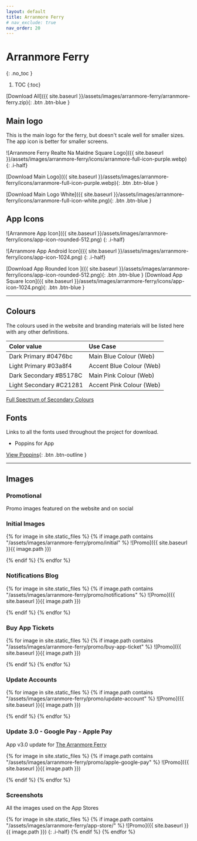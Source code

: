 ```yaml
---
layout: default
title: Arranmore Ferry
# nav_exclude: true
nav_order: 20
---
```


# Arranmore Ferry
{: .no_toc }

1. TOC
{:toc}

[Download All]({{ site.baseurl }}/assets/images/arranmore-ferry/arranmore-ferry.zip){: .btn .btn-blue }

## Main logo

This is the main logo for the ferry, but doesn't scale well for smaller sizes. The app icon is better for smaller screens.

![Arranmore Ferry Realte Na Maidne Square Logo]({{ site.baseurl }}/assets/images/arranmore-ferry/icons/arranmore-full-icon-purple.webp)
{: .i-half}

[Download Main Logo]({{ site.baseurl }}/assets/images/arranmore-ferry/icons/arranmore-full-icon-purple.webp){: .btn .btn-blue }

[Download Main Logo White]({{ site.baseurl }}/assets/images/arranmore-ferry/icons/arranmore-full-icon-white.png){: .btn .btn-blue }

## App Icons

![Arranmore App Icon]({{ site.baseurl }}/assets/images/arranmore-ferry/icons/app-icon-rounded-512.png)
{: .i-half}

![Arranmore App Android Icon]({{ site.baseurl }}/assets/images/arranmore-ferry/icons/app-icon-1024.png)
{: .i-half}

[Download App Rounded Icon ]({{ site.baseurl }}/assets/images/arranmore-ferry/icons/app-icon-rounded-512.png){: .btn .btn-blue }
[Download App Square Icon]({{ site.baseurl }}/assets/images/arranmore-ferry/icons/app-icon-1024.png){: .btn .btn-blue }

---

## Colours

The colours used in the website and branding materials will be listed here with any other definitions.

| Color value    | Use Case  | 
|:---------------|:---------------------|
| <span class="d-inline-block p-2 mr-1 v-align-middle" style="background-color:#0476bc" ></span> Dark Primary #0476bc | Main Blue Colour (Web) |
| <span class="d-inline-block p-2 mr-1 v-align-middle" style="background-color:#03a8f4" ></span> Light Primary #03a8f4 | Accent Blue Colour (Web) |
| <span class="d-inline-block p-2 mr-1 v-align-middle" style="background-color:#B5178C" ></span> Dark Secondary #B5178C | Main Pink Colour (Web) |
| <span class="d-inline-block p-2 mr-1 v-align-middle" style="background-color:#C21281" ></span> Light Secondary #C21281 | Accent Pink Colour (Web) |

[Full Spectrum of Secondary Colours](https://coolors.co/a81b96-b5178c-c21281-c7178a-cc1c92-d525a2-dc41b0-e25dbd-ee95d8-f7caec
)

## Fonts

Links to all the fonts used throughout the project for download.

* Poppins for App

[View Poppins](https://fonts.google.com/specimen/Poppins){: .btn .btn-outline }

---

## Images

### Promotional

Promo images featured on the website and on social

### Initial Images

{% for image in site.static_files %}
{% if image.path contains "/assets/images/arranmore-ferry/promo/initial" %}
![Promo]({{ site.baseurl }}{{ image.path }})
<!-- {: .i-half} -->
{% endif %}
{% endfor %}

### Notifications Blog
{% for image in site.static_files %}
{% if image.path contains "/assets/images/arranmore-ferry/promo/notifications" %}
![Promo]({{ site.baseurl }}{{ image.path }})
<!-- {: .i-half} -->
{% endif %}
{% endfor %}

### Buy App Tickets
{% for image in site.static_files %}
{% if image.path contains "/assets/images/arranmore-ferry/promo/buy-app-ticket" %}
![Promo]({{ site.baseurl }}{{ image.path }})
<!-- {: .i-half} -->
{% endif %}
{% endfor %}

### Update Accounts
{% for image in site.static_files %}
{% if image.path contains "/assets/images/arranmore-ferry/promo/update-account" %}
![Promo]({{ site.baseurl }}{{ image.path }})
<!-- {: .i-half} -->
{% endif %}
{% endfor %}


### Update 3.0 - Google Pay - Apple Pay

App v3.0 update for [The Arranmore Ferry](https://thearranmoreferry.com/blog/arranmore-ferry-apple-pay-update)

{% for image in site.static_files %}
{% if image.path contains "/assets/images/arranmore-ferry/promo/apple-google-pay" %}
![Promo]({{ site.baseurl }}{{ image.path }})
<!-- {: .i-half} -->
{% endif %}
{% endfor %}


### Screenshots

All the images used on the App Stores

{% for image in site.static_files %}
{% if image.path contains "/assets/images/arranmore-ferry/app-store/" %}
![Promo]({{ site.baseurl }}{{ image.path }})
{: .i-half}
{% endif %}
{% endfor %}

